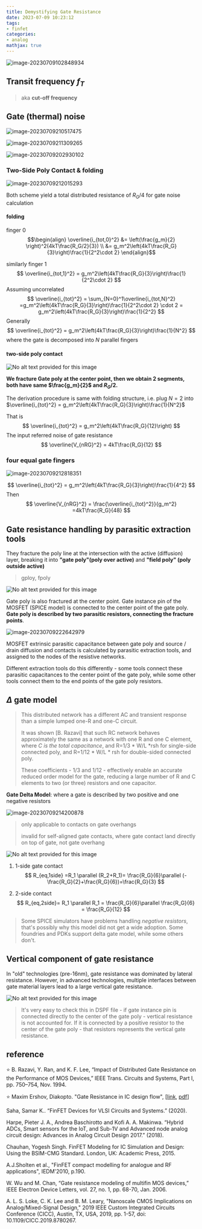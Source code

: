 ```yaml
---
title: Demystifying Gate Resistance
date: 2023-07-09 10:23:12
tags:
- finfet
categories:
- analog
mathjax: true
---
```




![image-20230709102848934](gate-resistance/image-20230709102848934.png)



## Transit frequency $f_T$

> aka **cut-off frequency**





## Gate (thermal) noise

![image-20230709210517475](gate-resistance/image-20230709210517475.png)

![image-20230709211309265](gate-resistance/image-20230709211309265.png)

![image-20230709202930102](gate-resistance/image-20230709202930102.png)



### Two-Side Poly Contact & folding

![image-20230709212015293](gate-resistance/image-20230709212015293.png)

Both scheme yield a total distributed resistance of $R_G/4$ for gate noise calculation



#### folding

finger 0
$$\begin{align}
\overline{i_{tot,0}^2} &= \left(\frac{g_m}{2} \right)^2(4kT\frac{R_G/2}{3}) \\
&= g_m^2\left(4kT\frac{R_G}{3}\right)\frac{1}{2^2\cdot 2}
\end{align}$$

similarly finger 1
$$
\overline{i_{tot,1}^2} = g_m^2\left(4kT\frac{R_G}{3}\right)\frac{1}{2^2\cdot 2}
$$
Assuming uncorrelated
$$
\overline{i_{tot}^2} = \sum_{N=0}^1\overline{i_{tot,N}^2} =g_m^2\left(4kT\frac{R_G}{3}\right)\frac{1}{2^2\cdot 2} \cdot 2 = g_m^2\left(4kT\frac{R_G}{3}\right)\frac{1}{2^2}
$$
Generally
$$
\overline{i_{tot}^2} = g_m^2\left(4kT\frac{R_G}{3}\right)\frac{1}{N^2}
$$
where the gate is decomposed into $N$ parallel fingers



#### two-side poly contact

![No alt text provided for this image](gate-resistance/1678671319799.png)



**We fracture Gate poly at the center point,  then we obtain 2 segments, both have same $\frac{g_m}{2}$ and  $R_G/2$.**

The derivation procedure is same with folding structure, i.e. plug $N=2$ into $\overline{i_{tot}^2} = g_m^2\left(4kT\frac{R_G}{3}\right)\frac{1}{N^2}$

That is
$$
\overline{i_{tot}^2} = g_m^2\left(4kT\frac{R_G}{12}\right)
$$
The input referred noise of  gate resistance 
$$
\overline{V_{nRG}^2} = 4kT\frac{R_G}{12}
$$



###  four equal gate fingers

![image-20230709212818351](gate-resistance/image-20230709212818351.png)

$$
\overline{i_{tot}^2} = g_m^2\left(4kT\frac{R_G}{3}\right)\frac{1}{4^2}
$$
Then
$$
\overline{V_{nRG}^2} = \frac{\overline{i_{tot}^2}}{g_m^2} =4kT\frac{R_G}{48}
$$




## Gate resistance handling by parasitic extraction tools

They fracture the poly line at the intersection with the active (diffusion) layer, breaking it into **"gate poly"(poly over active)** and **"field poly" (poly outside active)**

> gploy, fpoly

![No alt text provided for this image](gate-resistance/1678670859052.png)

Gate poly is also fractured at the center point. Gate instance pin of the MOSFET (SPICE model) is connected to the center point of the gate poly. **Gate poly is described by two parasitic resistors, connecting the fracture points**.

![image-20230709222642979](gate-resistance/image-20230709222642979.png)

MOSFET extrinsic parasitic capacitance between gate poly and source / drain diffusion and contacts is calculated by parasitic extraction tools, and assigned to the nodes of the resistive networks. 

Different extraction tools do this differently - some tools connect these parasitic capacitances to the center point of the gate poly, while some other tools connect them to the end points of the gate poly resistors. 



## $\Delta$ gate model

> This distributed network has a different AC and transient response than a simple lumped one-R and one-C circuit.
>
> It was shown [B. Razavi] that such RC network behaves approximately the same as a network with one R and one C element, where *C is the total capacitance*, and R=1/3 * W/L *rsh for single-side connected poly, and R=1/12 * W/L * rsh for double-sided connected poly. 
>
> These coefficients - 1/3 and 1/12 - effectively enable an accurate reduced order model for the gate, reducing a large number of R and C elements to two (or three) resistors and one capacitor.



**Gate Delta Model**:  where a gate is described by two positive and one negative resistors 

![image-20230709214200878](gate-resistance/image-20230709214200878.png)

> only applicable to contacts on gate overhangs
>
> invalid for self-aligned gate contacts, where gate contact land directly on top of gate, not gate overhang



![No alt text provided for this image](gate-resistance/1678672522997.png)



1. 1-side gate contact
   $$
   R_{eq,1side} =R_1 \parallel (R_2+R_1)= \frac{R_G}{6}\parallel (-\frac{R_G}{2}+\frac{R_G}{6})=\frac{R_G}{3}
   $$

2. 2-side contact
   $$
   R_{eq,2side}= R_1 \parallel R_1 = \frac{R_G}{6}\parallel \frac{R_G}{6} = \frac{R_G}{12}
   $$



> Some SPICE simulators have problems handling *negative resistors*, that's possibly why this model did not get a wide adoption. Some foundries and PDKs support delta gate model, while some others don't.



## Vertical component of gate resistance

In "old" technologies (pre-16nm), gate resistance was dominated by lateral resistance. However, in advanced technologies, multiple interfaces between gate material layers lead to a large vertical gate resistance. 

![No alt text provided for this image](gate-resistance/1678686425859.png)

> It's very easy to check this in DSPF file - if gate instance pin is connected directly to the center of the gate poly - vertical resistance is not accounted for. If it is connected by a positive resistor to the center of the gate poly - that resistors represents the vertical gate resistance.



## reference

&#11088; B. Razavi, Y. Ran, and K. F. Lee, “Impact of Distributed Gate Resistance on the Performance of MOS Devices,”
IEEE Trans. Circuits and Systems, Part I, pp. 750–754, Nov. 1994.

&#11088; Maxim Ershov, Diakopto. "Gate Resistance in IC design flow", [[link](https://www.linkedin.com/pulse/gate-resistance-ic-design-flow-maxim-ershov), [pdf](https://diakopto.com/wp-content/uploads/Gate-Resistance-in-IC-design-flow.pdf)]

Saha, Samar K.. “FinFET Devices for VLSI Circuits and Systems.” (2020).

Harpe, Pieter J. A., Andrea Baschirotto and Kofi A. A. Makinwa. “Hybrid ADCs, Smart sensors for the IoT, and Sub-1V and Advanced node analog circuit design: Advances in Analog Circuit Design 2017.” (2018).

Chauhan, Yogesh Singh. FinFET Modeling for IC Simulation and Design: Using the BSIM-CMG Standard. London, UK: Academic Press, 2015.

A.J.Sholten et al., "FinFET compact modelling for analogue and RF applications", IEDM'2010, p.190.

W. Wu and M. Chan, “Gate resistance modeling of multifin MOS devices,” IEEE Electron Device Letters, vol. 27, no. 1, pp. 68-70, Jan. 2006.

A. L. S. Loke, C. K. Lee and B. M. Leary, "Nanoscale CMOS Implications on Analog/Mixed-Signal Design," 2019 IEEE Custom Integrated Circuits Conference (CICC), Austin, TX, USA, 2019, pp. 1-57, doi: 10.1109/CICC.2019.8780267.
